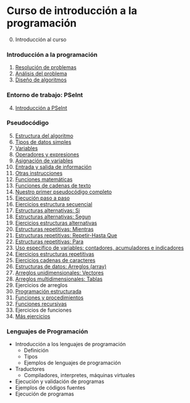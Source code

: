 # Curso de introducción a la programación

0. Introducción al curso

### Introducción a la programación

1. [Resolución de problemas](curso/u1)
2. [Análisis del problema](curso/u2)
3. [Diseño de algoritmos](curso/u3)

### Entorno de trabajo: PSeInt

4. [Introducción a PSeInt](curso/u4)

### Pseudocódigo

5. [Estructura del algoritmo](curso/u5)
6. [Tipos de datos simples](curso/u6)
7. [Variables](curso/u7)
8. [Operadores y expresiones](curso/u8)
9. [Asignación de variables](curso/u9)
10. [Entrada y salida de información](curso/u10)
11. [Otras instrucciones](curso/u11)
12. [Funciones matemáticas](curso/u12)
13. [Funciones de cadenas de texto](curso/u13)
14. [Nuestro primer pseudocódigo completo](curso/u14)
15. [Ejecución paso a paso](curso/u15)
16. [Ejercicios estructura secuencial](curso/u16)
17. [Estructuras alternativas: Si](curso/u17)
18. [Estructuras alternativas: Segun](curso/u18)
19. [Ejercicios estructuras alternativas](curso/u19)
20. [Estructuras repetitivas: Mientras](curso/u20)
21. [Estructuras repetitivas: Repetir-Hasta Que](curso/u21)
22. [Estructuras repetitivas: Para](curso/u22)
23. [Uso específico de variables: contadores, acumuladores e indicadores](curso/u23)
24. [Ejercicios estructuras repetitivas](curso/u24)
25. [Ejercicios cadenas de caracteres](curso/u25)
26. [Estructuras de datos: Arreglos (array)](curso/u26)
27. [Arreglos unidimensionales: Vectores](curso/u27)
28. [Arreglos multidimensionales: Tablas](curso/u28)
29. Ejercicios de arreglos
30. [Programación estructurada](curso/u30)
31. [Funciones y procedimientos](curso/u31)
32. [Funciones recursivas](curso/u32)
33. Ejercicios de funciones
34. [Más ejercicios](curso/u34)

### Lenguajes de Programación

* Introducción a los lenguajes de programación
	* Definición
	* Tipos
	* Ejemplos de lenguajes de programación
* Traductores
	* Compiladores, interpretes, máquinas virtuales
* Ejecución y validación de programas
* Ejemplos de códigos fuentes
* Ejecución de programas


